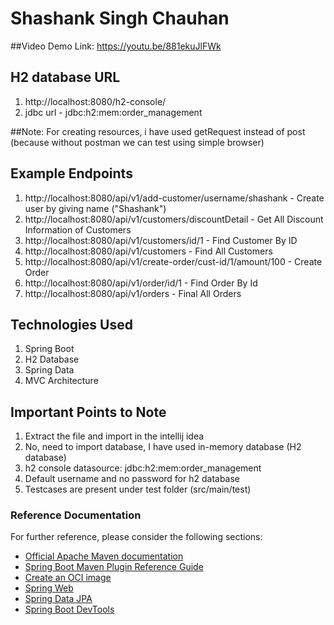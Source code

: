 # Shashank Singh Chauhan

##Video Demo Link: https://youtu.be/881ekuJlFWk

## H2 database URL
1. http://localhost:8080/h2-console/
2. jdbc url -  jdbc:h2:mem:order_management

##Note: For creating resources, i have used getRequest instead of post (because without postman we can test using simple browser)
## Example Endpoints
1. http://localhost:8080/api/v1/add-customer/username/shashank - Create user by giving name ("Shashank")
2. http://localhost:8080/api/v1/customers/discountDetail - Get All Discount Information of Customers
3. http://localhost:8080/api/v1/customers/id/1 - Find Customer By ID
4. http://localhost:8080/api/v1/customers - Find All Customers
5. http://localhost:8080/api/v1/create-order/cust-id/1/amount/100 - Create Order
6. http://localhost:8080/api/v1/order/id/1 - Find Order By Id
7. http://localhost:8080/api/v1/orders - Final All Orders

## Technologies Used
1. Spring Boot
2. H2 Database
3. Spring Data
4. MVC Architecture

## Important Points to Note
1. Extract the file and import in the intellij idea
2. No, need to import database, I have used in-memory database (H2 database)
3. h2 console datasource: jdbc:h2:mem:order_management
4. Default username and no password for h2 database
5. Testcases are present under test folder (src/main/test)

### Reference Documentation
For further reference, please consider the following sections:

* [Official Apache Maven documentation](https://maven.apache.org/guides/index.html)
* [Spring Boot Maven Plugin Reference Guide](https://docs.spring.io/spring-boot/docs/3.0.1/maven-plugin/reference/html/)
* [Create an OCI image](https://docs.spring.io/spring-boot/docs/3.0.1/maven-plugin/reference/html/#build-image)
* [Spring Web](https://docs.spring.io/spring-boot/docs/3.0.1/reference/htmlsingle/#web)
* [Spring Data JPA](https://docs.spring.io/spring-boot/docs/3.0.1/reference/htmlsingle/#data.sql.jpa-and-spring-data)
* [Spring Boot DevTools](https://docs.spring.io/spring-boot/docs/3.0.1/reference/htmlsingle/#using.devtools)
